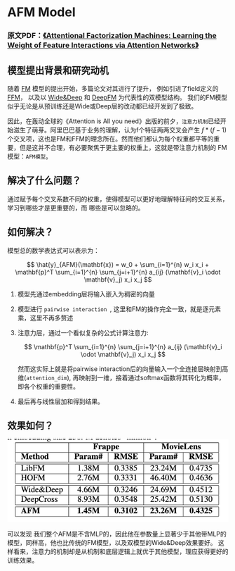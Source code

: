 # AFM Model
### 原文PDF：[《Attentional Factorization Machines: Learning the Weight of Feature Interactions via Attention Networks》](Alibaba_AFM.pdf)

## 模型提出背景和研究动机

随着 [FM](https://github.com/HaochengY/RecommendSystem/tree/main/models/FM) 模型的提出开始，多篇论文对其进行了提升，
例如引进了field定义的 [FFM](https://github.com/HaochengY/RecommendSystem/tree/main/models/FFM)，
以及以 [Wide&Deep](https://github.com/HaochengY/RecommendSystem/tree/main/models/WideDeep) 和 [DeepFM](https://github.com/HaochengY/RecommendSystem/tree/main/models/DeepFM) 为代表性的双模型结构。
我们的FM模型似乎无论是从预训练还是Wide或Deep层的改动都已经开发到了极致。

因此，在轰动全球的《Attention is All you need》出版的前夕，`注意力机制`已经开始滋生了萌芽。阿里巴巴基于业务的理解，认为f个特征两两交叉会产生
$f * (f-1)$ 个交叉项，这也是FM和FFM的理念所在。然而他们都认为每个权重都平等的重要，但是这并不合理，有必要聚焦于更主要的权重上，这就是带注意力机制的 
FM模型：`AFM模型`。

## 解决了什么问题？

通过赋予每个交叉系数不同的权重，使得模型可以更好地理解特征间的交互关系，学习到哪些才是更重要的，而
哪些是可以忽略的。
## 如何解决？
模型总的数学表达式可以表示为：

$$ \hat{y}_{AFM}(\mathbf{x}) = w_0 + \sum_{i=1}^{n} w_i x_i + \mathbf{p}^T \sum_{i=1}^{n} \sum_{j=i+1}^{n} a_{ij} (\mathbf{v}_i \odot \mathbf{v}_j) x_i x_j $$
1. 模型先通过embedding层将输入嵌入为稠密的向量
2. 模型进行 `pairwise interaction `, 这里和FM的操作完全一致，就是逐元素乘，这里不再多赘述
3. 注意力层，通过一个看似复杂的公式计算注意力:

    $$ \mathbf{p}^T \sum_{i=1}^{n} \sum_{j=i+1}^{n} a_{ij} (\mathbf{v}_i \odot \mathbf{v}_j) x_i x_j $$
    
    然而这实际上就是将pairwise interaction后的向量输入一个全连接层映射到高维(`attention_dim`), 再映射到一维，接着通过softmax函数将其转化为概率，即各个权重的重要性。
4. 最后再与线性层加和得到结果。
## 效果如何？

![result.png](result.png)

可以发现 我们整个AFM是不含MLP的，因此他在参数量上显著少于其他带MLP的模型，同样高，他也比传统的FM模型，以及双模型的Wide&Deep效果要好。
这样看来，注意力的机制却是从机制和底层逻辑上就优于其他模型，理应获得更好的训练效果。